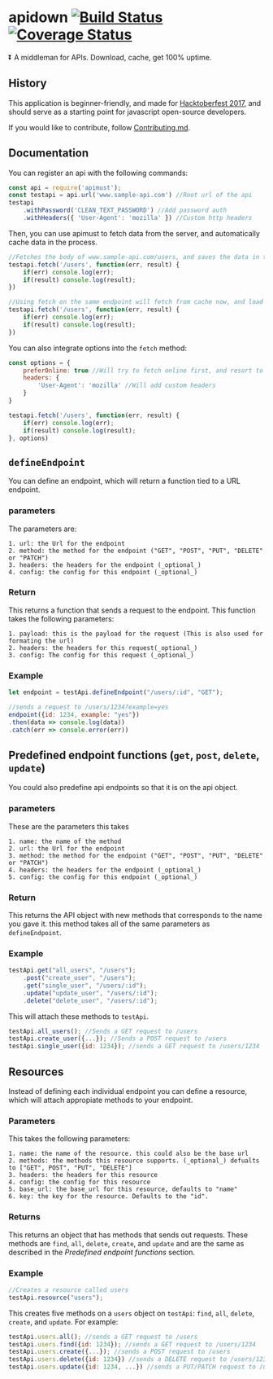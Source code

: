 # apidown [![Build Status](https://travis-ci.org/froehlichA/apidown.svg?branch=master)](https://travis-ci.org/froehlichA/apidown) [![Coverage Status](https://coveralls.io/repos/github/froehlichA/apidown/badge.svg?branch=master)](https://coveralls.io/github/froehlichA/apidown?branch=master)
:arrow_double_down: A middleman for APIs. Download, cache, get 100% uptime.

## History
This application is beginner-friendly, and made for [Hacktoberfest 2017](https://hacktoberfest.digitalocean.com/), and should serve as a starting point for javascript open-source developers.

If you would like to contribute, follow [Contributing.md](CONTRIBUTING.md).

## Documentation
You can register an api with the following commands:
```javascript
const api = require('apimust');
const testapi = api.url('www.sample-api.com') //Root url of the api
testapi
    .withPassword('CLEAN_TEXT_PASSWORD') //Add password auth
    .withHeaders({ 'User-Agent': 'mozilla' }) //Custom http headers
```
Then, you can use apimust to fetch data from the server, and automatically cache data in the process.
```javascript
//Fetches the body of www.sample-api.com/users, and saves the data in the cache.
testapi.fetch('/users', function(err, result) {
    if(err) console.log(err);
    if(result) console.log(result);
})

//Using fetch on the same endpoint will fetch from cache now, and load much faster on slow connections.
testapi.fetch('/users', function(err, result) {
    if(err) console.log(err);
    if(result) console.log(result);
})
```

You can also integrate options into the ```fetch``` method:
```javascript
const options = {
    preferOnline: true //Will try to fetch online first, and resort to cache as a fallback
    headers: {
        'User-Agent': 'mozilla' //Will add custom headers
    }
}

testapi.fetch('/users', function(err, result) {
    if(err) console.log(err);
    if(result) console.log(result);
}, options)
```

## `defineEndpoint`
You can define an endpoint, which will return a function tied to a URL endpoint.
### parameters
The parameters are:

    1. url: the Url for the endpoint
    2. method: the method for the endpoint ("GET", "POST", "PUT", "DELETE" or "PATCH")
    3. headers: the headers for the endpoint (_optional_)
    4. config: the config for this endpoint (_optional_)
### Return
This returns a function that sends a request to the endpoint. This function takes the following parameters:

    1. payload: this is the payload for the request (This is also used for formating the url)
    2. headers: the headers for this request(_optional_)
    3. config: The config for this request (_optional_)

### Example
```javascript
let endpoint = testApi.defineEndpoint("/users/:id", "GET");

//sends a request to /users/1234?example=yes
endpoint({id: 1234, example: "yes"})
.then(data => console.log(data))
.catch(err => console.error(err))
```

## Predefined endpoint functions (`get`, `post`, `delete`, `update`)
You could also predefine api endpoints so that it is on the api object.
### parameters
These are the parameters this takes

    1. name: the name of the method
    2. url: the Url for the endpoint
    3. method: the method for the endpoint ("GET", "POST", "PUT", "DELETE" or "PATCH")
    4. headers: the headers for the endpoint (_optional_)
    5. config: the config for this endpoint (_optional_)

### Return
This returns the API object with new methods that corresponds to the name you gave it.
this method takes all of the same parameters as `defineEndpoint`.

### Example
```javascript
testApi.get("all_users", "/users");
    .post("create_user", "/users");
    .get("single_user", "/users/:id");
    .update("update_user", "/users/:id");
    .delete("delete_user", "/users/:id");
```

This will attach these methods to `testApi`.
```javascript
testApi.all_users(); //Sends a GET request to /users
testApi.create_user({...}); //Sends a POST request to /users
testApi.single_user({id: 1234}); //sends a GET request to /users/1234
```

## Resources
Instead of defining each individual endpoint you can define a resource, which will attach appropiate methods to your endpoint.

### Parameters
This takes the following parameters:

    1. name: the name of the resource. this could also be the base url
    2. methods: the methods this resource supports. (_optional_) defualts to ["GET", POST", "PUT", "DELETE"]
    3. headers: the headers for this resource
    4. config: the config for this resource
    5. base_url: the base_url for this resource, defaults to "name"
    6. key: the key for the resource. Defaults to the "id".

### Returns
This returns an object that has methods that sends out requests. These methods are `find`, `all`, `delete`, `create`, and `update` and are the same as described in the *Predefined endpoint functions* section.

### Example 
```javascript
//Creates a resource called users
testApi.resource("users");
```

This creates five methods on a `users` object on `testApi`: `find`, `all`, `delete`, `create`, and `update`. For example:
```javascript
testApi.users.all(); //sends a GET request to /users
testApi.users.find({id: 1234}); //sends a GET request to /users/1234
testApi.users.create({...}); //sends a POST request to /users
testApi.users.delete({id: 1234}) //sends a DELETE request to /users/1234
testApi.users.update({id: 1234, ...}) //sends a PUT/PATCH request to /users/1234
```
